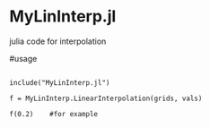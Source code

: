 # MyLinInterp.jl
julia code for interpolation

#usage

```

include("MyLinInterp.jl")

f = MyLinInterp.LinearInterpolation(grids, vals)

f(0.2)    #for example

